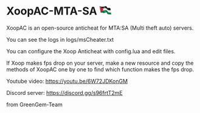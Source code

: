# XoopAC-MTA-SA ![🇵🇸](https://github.com/GreenGem-Team/XoopAC-MTA-SA/blob/main/ps.png?raw=true)
XoopAC is an open-source anticheat for MTA:SA (Multi theft auto) servers.

You can see the logs in logs/msCheater.txt

You can configure the Xoop Anticheat with config.lua and edit files.

If Xoop makes fps drop on your server, make a new resource and copy the methods of XoopAC one by one to find which function makes the fps drop.

Youtube video: https://youtu.be/6W72JDKonGM

Discord server: https://discord.gg/s96frtT2mE

from GreenGem-Team
